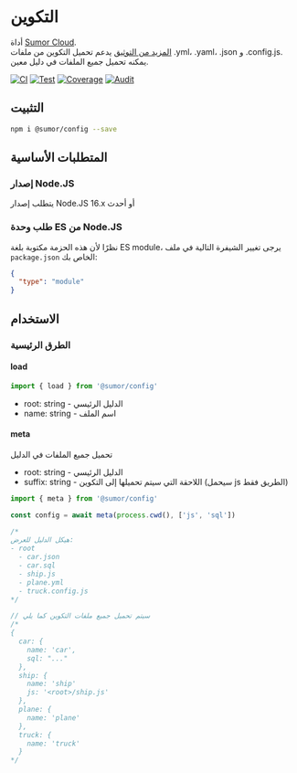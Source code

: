 # التكوين

أداة [Sumor Cloud](https://sumor.cloud).  
[المزيد من التوثيق](https://sumor.cloud/config)
يدعم تحميل التكوين من ملفات .yml، .yaml، .json و .config.js. يمكنه تحميل جميع الملفات في دليل معين.

[![CI](https://github.com/sumor-cloud/config/actions/workflows/ci.yml/badge.svg)](https://github.com/sumor-cloud/config/actions/workflows/ci.yml)
[![Test](https://github.com/sumor-cloud/config/actions/workflows/ut.yml/badge.svg)](https://github.com/sumor-cloud/config/actions/workflows/ut.yml)
[![Coverage](https://github.com/sumor-cloud/config/actions/workflows/coverage.yml/badge.svg)](https://github.com/sumor-cloud/config/actions/workflows/coverage.yml)
[![Audit](https://github.com/sumor-cloud/config/actions/workflows/audit.yml/badge.svg)](https://github.com/sumor-cloud/config/actions/workflows/audit.yml)

## التثبيت

```bash
npm i @sumor/config --save
```

## المتطلبات الأساسية

### إصدار Node.JS

يتطلب إصدار Node.JS 16.x أو أحدث

### طلب وحدة ES من Node.JS

نظرًا لأن هذه الحزمة مكتوبة بلغة ES module،
يرجى تغيير الشيفرة التالية في ملف `package.json` الخاص بك:

```json
{
  "type": "module"
}
```

## الاستخدام

### الطرق الرئيسية

#### load

```js
import { load } from '@sumor/config'
```

- root: string - الدليل الرئيسي
- name: string - اسم الملف

#### meta

تحميل جميع الملفات في الدليل

- root: string - الدليل الرئيسي
- suffix: string - اللاحقة التي سيتم تحميلها إلى التكوين (سيحمل js الطريق فقط)

```js
import { meta } from '@sumor/config'

const config = await meta(process.cwd(), ['js', 'sql'])

/*
هيكل الدليل للعرض:
- root
  - car.json
  - car.sql
  - ship.js
  - plane.yml
  - truck.config.js
*/

// سيتم تحميل جميع ملفات التكوين كما يلي
/*
{
  car: {
    name: 'car',
    sql: "..."
  },
  ship: {
    name: 'ship'
    js: '<root>/ship.js'
  },
  plane: {
    name: 'plane'
  },
  truck: {
    name: 'truck'
  }
*/
```
